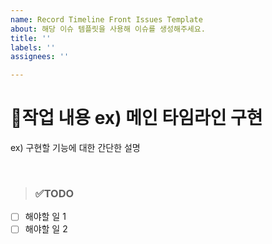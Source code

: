 ```yaml
---
name: Record Timeline Front Issues Template
about: 해당 이슈 템플릿을 사용해 이슈를 생성해주세요.
title: ''
labels: ''
assignees: ''

---
```


# 📝작업 내용 ex) 메인 타임라인 구현
ex) 구현할 기능에 대한 간단한 설명

<br>

> ### ✅TODO

- [ ] 해야할 일 1
- [ ] 해야할 일 2
